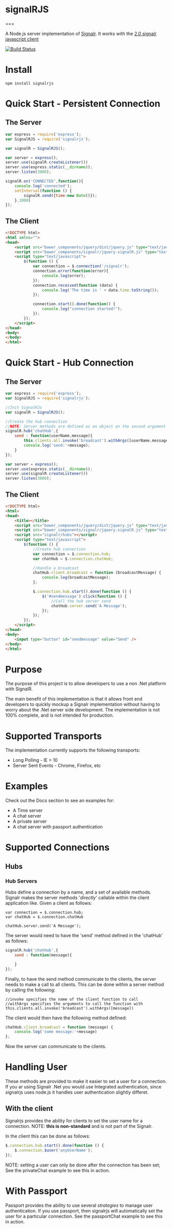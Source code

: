 # signalRJS
===

A Node.js server implementation of [Signalr](http://signalr.net/).  It works with the [2.0 signalr javascript client](https://github.com/SignalR/bower-signalr)

[![Build Status](https://travis-ci.org/tjchaplin/signalRJS.svg?branch=master)](https://travis-ci.org/tjchaplin/signalRJS)

# Install

```
npm install signalrjs
```

# Quick Start - Persistent Connection

## The Server

```javascript
var express = require('express');
var SignalRJS = require('signalrjs');

var signalR = SignalRJS();

var server = express();
server.use(signalR.createListener())
server.use(express.static(__dirname));
server.listen(3000);

signalR.on('CONNECTED',function(){
	console.log('connected');
	setInterval(function () {
		signalR.send({time:new Date()});
	},1000)
});
```

## The Client

```html
<!DOCTYPE html>
<html xmlns="">
<head>
    <script src="bower_components/jquery/dist/jquery.js" type="text/javascript"></script>
    <script src="bower_components/signalr/jquery.signalR.js" type="text/javascript"></script>
    <script type="text/javascript">
        $(function () {
            var connection = $.connection('/signalr');
            connection.error(function(error){
                console.log(error);
            });
            connection.received(function (data) {
                console.log('The time is ' + data.time.toString());
            });

            connection.start().done(function() {
                console.log("connection started!");
            });
        });
    </script>
</head>
<body>
</body>
</html>
```

# Quick Start - Hub Connection

## The Server

```javascript
var express = require('express');
var SignalRJS = require('signalrjs');

//Init SignalRJs
var signalR = SignalRJS();

//Create the hub connection
//NOTE: Server methods are defined as an object on the second argument
signalR.hub('chatHub',{
	send : function(userName,message){
		this.clients.all.invoke('broadcast').withArgs([userName,message])
		console.log('send:'+message);
	}
});

var server = express();
server.use(express.static(__dirname));
server.use(signalR.createListener())
server.listen(3000);
```

## The Client

```html
<!DOCTYPE html>
<html>
<head>
    <title></title>
    <script src="bower_components/jquery/dist/jquery.js" type="text/javascript"></script>
    <script src="bower_components/signalr/jquery.signalR.js" type="text/javascript"></script>
    <script src="signalr/hubs"></script>
    <script type="text/javascript">
        $(function () {
        	//Create hub connection
            var connection = $.connection.hub;
            var chatHub = $.connection.chatHub;

            //Handle a broadcast
            chatHub.client.broadcast = function (broadcastMessage) {
            	console.log(broadcastMessage);
            };

            $.connection.hub.start().done(function () {
                $('#sendmessage').click(function () {
                	//Call the hub server send
                    chatHub.server.send('A Message');
                });
            });
        });
    </script>
</head>
<body>
	<input type="button" id="sendmessage" value="Send" />
</body>
</html>
```

# Purpose

The purpose of this project is to allow developers to use a non .Net platform with SignalR.    

The main benefit of this implementation is that it allows front end developers to quickly mockup a Signalr implementation without having to worry about the .Net server side development.  The implementation is not 100% complete, and is not intended for production.

# Supported Transports

The implementation currently supports the following transports:
* Long Polling - IE > 10
* Server Sent Events - Chrome, Firefox, etc

# Examples
Check out the Docs section to see an examples for:
* A Time server
* A chat server
* A private server
* A chat server with passport authentication

# Supported Connections

## Hubs

### Hub Servers
Hubs define a connection by a name, and a set of available methods.  Signalr makes the server methods '*directly*' callable within the client application like.  Given a client as follows:
```
var connection = $.connection.hub;
var chatHub = $.connection.chatHub

chatHub.server.send('A Message');
```

The server would need to have the 'send' method defined in the 'chatHub' as follows:
```javascript
signalR.hub('chatHub',{
	send : function(message){

	}
});
```

Finally, to have the send method communicate to the clients, the server needs to make a call to all clients.  This can be done within a server method by calling the following:
```
//invoke specifies the name of the client function to call
//withArgs specifies the arguments to call the function with
this.clients.all.invoke('broadcast').withArgs([message])
```

The client would then have the following method defined:
```javascript
chatHub.client.broadcast = function (message) {
	console.log('some message:'+message)
};
```

Now the server can communicate to the clients.

# Handling User
These methods are provided to make it easier to set a user for a connection.  If you ar using Signalr .Net you would use Integrated authentication, since signalrjs uses node.js it handles user authentication slightly differet.

## With the client
Signalrjs provides the ability for clients to set the user name for a connection. NOTE: **this is non-standard** and is not part of the Signalr.

In the client this can be done as follows:
```javascript
$.connection.hub.start().done(function () {
    $.connection.$user('anyUserName');
});
```
NOTE: setting a user can only be done after the connection has been set;
See the privateChat example to see this in action.

# With Passport
Passport provides the ability to use several *strategies* to manage user authentication.  If you use passport, then signalrjs will automatically set the user for a particular connection.
See the passportChat example to see this in action.

